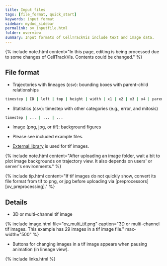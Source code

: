 ```yaml
---
title: Input files
tags: [file_format, quick_start]
keywords: input format
sidebar: mydoc_sidebar
permalink: ov_inputfile.html
folder: overview
summary: Input formats of CellTrackVis include text and image data.
---
```


{% include note.html content="In this page, editing is being processed due to some changes of CellTrackVis. Contents could be changed." %}

## File format
- Trajectories with lineages (csv): bounding boxes with parent-child relationships
```bash
timestep | ID | left | top | height | width | x1 | x2 | x3 | x4 | parent
```

- Statistics (csv): timestep with other categories (e.g., error, and mitosis)
```bash
timestep | ... | ... | ... 
```

- Image (png, jpg, or tif): background figures

* Please see included example files.

* [External library](https://github.com/seikichi/tiff.js) is used for tif images.

{% include note.html content="After uploading an image folder, wait a bit to plot image backgrounds on trajectory view. It also depends on users' or server's environments." %}

{% include tip.html content="If tif images do not quickly show, convert its file format from tif to png, or jpg before uploading via [preprocessors][ov_preprocessing]." %}

## Details

- 3D or multi-channel tif image

{% include image.html file="ov_multi_tif.png" caption="3D or multi-channel tif images. This example has 29 images in a tif image file." max-width="500" %}

* Buttons for changing images in a tif image appears when pausing animation (in lineage view).

{% include links.html %}
